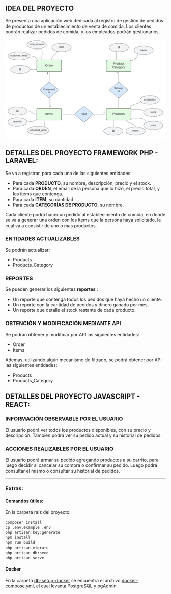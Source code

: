## IDEA DEL PROYECTO

Se presenta una aplicación web dedicada al registro de gestión de pedidos de productos de un establecimiento de venta de comida. Los clientes podrán realizar pedidos de comida, y los empleados podrán gestionarlos.

![Diagrama Entidad Relacion](docs/entity-relationship-diagram.png)







## DETALLES DEL PROYECTO FRAMEWORK PHP - LARAVEL:

Se va a registrar, para cada una de las siguientes entidades:
- Para cada **PRODUCTO**, su nombre, descripción, precio y el stock.
- Para cada **ORDEN**, el email de la persona que lo hizo, el precio total, y los items que contenga.
- Para cada **ITEM**, su cantidad.
- Para cada **CATEGORÍAS DE PRODUCTO**, su nombre.

Cada cliente podrá hacer un pedido al establecimiento de comida, en donde se va a generar una orden con los items que la persona haya solicitado, la cual va a consistir de uno o mas productos.


### ENTIDADES ACTUALIZABLES

Se podrán actualizar:
- Products
- Products_Category

### REPORTES

Se pueden generar los siguientes **reportes** :
- Un reporte que contenga todos los pedidos que haya hecho un cliente.
- Un reporte con la cantidad de pedidos y dinero ganado por mes.
- Un reporte que detalle el stock restante de cada producto.

### OBTENCIÓN Y MODIFICACIÓN MEDIANTE API

Se podrán obtener y modificar por API las siguientes entidades:
- Order
- Items

Además, utilizando algún mecanismo de filtrado, se podrá obtener por API las siguientes entidades:
- Products
- Products_Category




## DETALLES DEL PROYECTO JAVASCRIPT - REACT:

### INFORMACIÓN OBSERVABLE POR EL USUARIO

El usuario podrá ver todos los productos disponibles, con su precio y descripción.
También podrá ver su pedido actual y su historial de pedidos.

### ACCIONES REALIZABLES POR EL USUARIO

El usuario podrá armar su pedido agregando productos a su carrito, para luego decidir si cancelar su compra o confirmar su pedido. Luego podrá consultar el mismo o consultar su historial de pedidos.

---


### Extras:

#### Comandos útiles:
En la carpeta raíz del proyecto:

``` 
composer install
cp .env.example .env
php artisan key:generate
npm install
npm run build
php artisan migrate
php artisan db:seed
php artisan serve
```
#### Docker
En la carpeta [db-setup-docker](db-setup-docker/) se encuentra el archivo [docker-compose.yml](db-setup-docker/docker-compose.yml), el cual levanta PostgreSQL y pgAdmin.

